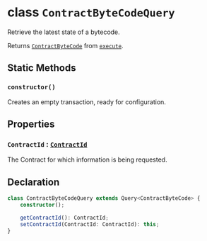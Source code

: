 # class `ContractByteCodeQuery`

Retrieve the latest state of a bytecode.


Returns [`ContractByteCode`](./ContractByteCode.md) from [`execute`](../Query.md).

## Static Methods

### `constructor()`

Creates an empty transaction, ready for configuration.

## Properties

### `ContractId` : [`ContractId`](reference/contract/ContractId.md)

The Contract for which information is being requested.

## Declaration

```typescript
class ContractByteCodeQuery extends Query<ContractByteCode> {
    constructor();

    getContractId(): ContractId;
    setContractId(ContractId: ContractId): this;
}
```
